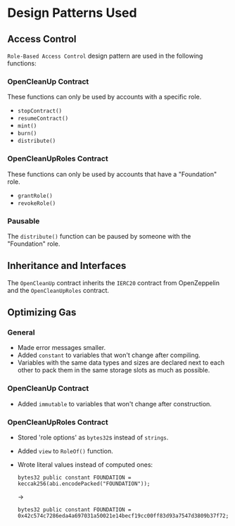 # Design Patterns Used

## Access Control

`Role-Based Access Control` design pattern are used in the following functions:

### OpenCleanUp Contract

These functions can only be used by accounts with a specific role.

- `stopContract()`
- `resumeContract()`
- `mint()`
- `burn()`
- `distribute()`

### OpenCleanUpRoles Contract

These functions can only be used by accounts that have a "Foundation" role.

- `grantRole()`
- `revokeRole()`

### Pausable

The `distribute()` function can be paused by someone with the "Foundation" role.

## Inheritance and Interfaces

The `OpenCleanUp` contract inherits the `IERC20` contract from OpenZeppelin and the `OpenCleanUpRoles` contract.

## Optimizing Gas

### General

- Made error messages smaller.
- Added `constant` to variables that won't change after compiling.
- Variables with the same data types and sizes are declared next to each other to pack them in the same storage slots as much as possible.

### OpenCleanUp Contract

- Added `immutable` to variables that won't change after construction.

### OpenCleanUpRoles Contract

- Stored 'role options' as `bytes32`s instead of `strings`.
- Added `view` to `RoleOf()` function.
- Wrote literal values instead of computed ones:

  `bytes32 public constant FOUNDATION = keccak256(abi.encodePacked("FOUNDATION"));`

  ->

  `bytes32 public constant FOUNDATION = 0x42c574c7286eda4a697031a50021e14becf19cc00ff83d93a7547d3809b37f72;`
